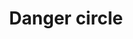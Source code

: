 ---
title: Danger circle
tags:
icon: danger-circle
svg: '<svg xmlns="http://www.w3.org/2000/svg" width="24" height="24" fill="none" viewBox="0 0 24 24" stroke-width="1.5" stroke-linecap="round" stroke-linejoin="round" stroke="currentColor"><circle cx="12" cy="12" r="10"/><path d="M12 7.25v5.5"/><path stroke-width="2" d="M11.995 16h.01"/></svg>'
---